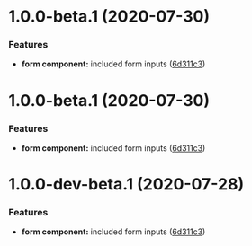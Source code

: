 # 1.0.0-beta.1 (2020-07-30)


### Features

* **form component:** included form inputs ([6d311c3](http://bitbucket.org/uclaucomm/ucla-bruin-components/commits/6d311c3c8935810a212198834047ceccf6b0e585))

# 1.0.0-beta.1 (2020-07-30)


### Features

* **form component:** included form inputs ([6d311c3](http://bitbucket.org/uclaucomm/ucla-bruin-components/commits/6d311c3c8935810a212198834047ceccf6b0e585))

# 1.0.0-dev-beta.1 (2020-07-28)


### Features

* **form component:** included form inputs ([6d311c3](http://bitbucket.org/uclaucomm/ucla-bruin-components/commits/6d311c3c8935810a212198834047ceccf6b0e585))
